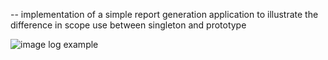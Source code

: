 --
implementation of a simple report generation application to illustrate the difference in scope use between singleton and prototype

![image log example]()